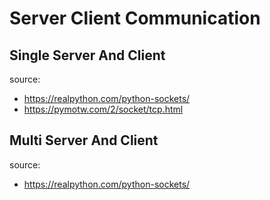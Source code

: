 # Server Client Communication
## Single Server And Client
source:
* https://realpython.com/python-sockets/
* https://pymotw.com/2/socket/tcp.html
## Multi Server And Client
source:
* https://realpython.com/python-sockets/